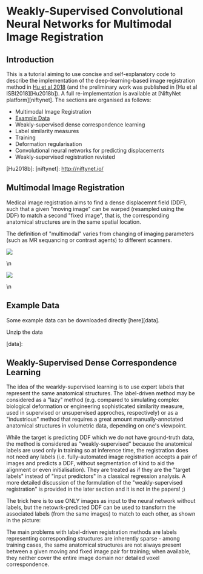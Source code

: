 # Weakly-Supervised Convolutional Neural Networks for Multimodal Image Registration

## Introduction
This is a tutorial aiming to use concise and self-explanatory code to describe the implementation of the deep-learning-based image registration method in [Hu et al 2018][Hu2018a] (and the preliminary work was published in [Hu et al ISBI2018][Hu2018b]). A full re-implementation is available at [NiftyNet platform][niftynet]. The sections are organised as follows:

* Multimodal Image Registration
* [Example Data](#example-data)
* Weakly-supervised dense correspondence learning
* Label similarity measures
* Training
* Deformation regularisation
* Convolutional neural networks for predicting displacements
* Weakly-supervised registration revisted



[Hu2018a]: https://arxiv.org/abs/1711.01666
[Hu2018b]: 
[niftynet]: http://niftynet.io/





## Multimodal Image Registration
Medical image registration aims to find a dense displacemnt field (DDF), such that a given "moving image" can be warped (resampled using the DDF) to match a second "fixed image", that is, the corresponding anatomical structures are in the same spatial location.

The definition of "multimodal" varies from changing of imaging parameters (such as MR sequancing or contrast agents) to different scanners. 
<p style=\"float: left; width: 85%; margin-right: 1%;\"><img src=\"./media/volume_mr.jpg\" /></p>\n
<p style=\"float: left; width: 85%; margin-right: 1%;\"><img src=\"./media/volume_us.jpg\" /></p>\n

## <a name="example-data"></a>Example Data
Some example data can be downloaded directly [here][data].

Unzip the data

[data]: 


## Weakly-Supervised Dense Correspondence Learning
The idea of the wearkly-supervised learning is to use expert labels that represent the same anatomical structures. The label-driven method may be considered as a "lazy" method (e.g. compared to simulating complex biological deformation or engineering sophisticated similarity measure, used in supervised or unsupervised approches, respectively) or as a "industrious" method that requires a great amount manually-annotated anatomical structures in volumetric data, depending on one's viewpoint.

While the target is predicting DDF which we do not have ground-truth data, the method is considered as "weakly-supervised" because the anatomical labels are used only in training so at inference time, the registration does not need any labels (i.e. fully-automated image registration accepts a pair of images and predicts a DDF, without segmentation of kind to aid the alignment or even initialisation). They are treated as if they are the "target labels" instead of "input predictors" in a classical regression analysis. A more detailed discussion of the formulation of the "weakly-supervised registration" is provided in the later section and it is not in the papers! ;)

The trick here is to use ONLY images as input to the neural network without labels, but the netowrk-predicted DDF can be used to transform the associated labels (from the same images) to match to each other, as shown in the picture:


The main problems with label-driven registration methods are labels representing corresponding structures are inherently sparse - among training cases, the same anatomical structures are not always present between a given moving and fixed image pair for training; when available, they neither cover the entire image domain nor detailed voxel correspondence.






